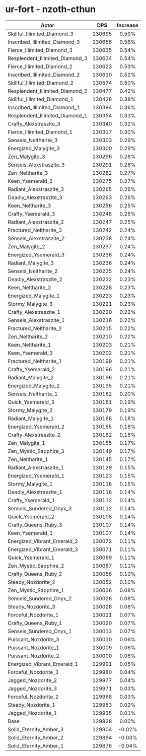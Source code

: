 # ur-fort - nzoth-cthun
| Actor | DPS | Increase |
|---|:---:|:---:|
|Skillful_Illimited_Diamond_3|130695|0.59%|
|Inscribed_Illimited_Diamond_3|130656|0.56%|
|Fierce_Illimited_Diamond_3|130635|0.54%|
|Resplendent_Illimited_Diamond_3|130634|0.54%|
|Fierce_Illimited_Diamond_2|130623|0.53%|
|Inscribed_Illimited_Diamond_2|130610|0.52%|
|Skillful_Illimited_Diamond_2|130574|0.50%|
|Resplendent_Illimited_Diamond_2|130477|0.42%|
|Skillful_Illimited_Diamond_1|130428|0.38%|
|Inscribed_Illimited_Diamond_1|130394|0.36%|
|Resplendent_Illimited_Diamond_1|130354|0.33%|
|Crafty_Alexstraszite_3|130340|0.32%|
|Fierce_Illimited_Diamond_1|130317|0.30%|
|Senseis_Neltharite_3|130303|0.29%|
|Energized_Malygite_3|130300|0.29%|
|Zen_Malygite_3|130296|0.28%|
|Senseis_Alexstraszite_3|130291|0.28%|
|Zen_Neltharite_3|130282|0.27%|
|Keen_Ysemerald_2|130275|0.27%|
|Radiant_Alexstraszite_3|130265|0.26%|
|Deadly_Alexstraszite_3|130263|0.26%|
|Keen_Neltharite_3|130256|0.25%|
|Crafty_Ysemerald_3|130248|0.25%|
|Radiant_Alexstraszite_2|130247|0.25%|
|Fractured_Neltharite_3|130242|0.24%|
|Senseis_Alexstraszite_2|130238|0.24%|
|Zen_Malygite_2|130237|0.24%|
|Energized_Ysemerald_3|130236|0.24%|
|Radiant_Malygite_3|130236|0.24%|
|Senseis_Neltharite_2|130235|0.24%|
|Deadly_Alexstraszite_2|130232|0.23%|
|Keen_Neltharite_2|130228|0.23%|
|Energized_Malygite_1|130223|0.23%|
|Stormy_Malygite_3|130221|0.23%|
|Crafty_Alexstraszite_1|130220|0.22%|
|Senseis_Alexstraszite_1|130216|0.22%|
|Fractured_Neltharite_2|130215|0.22%|
|Zen_Neltharite_2|130210|0.22%|
|Keen_Neltharite_1|130203|0.21%|
|Keen_Ysemerald_3|130202|0.21%|
|Fractured_Neltharite_1|130199|0.21%|
|Crafty_Ysemerald_2|130196|0.21%|
|Radiant_Malygite_2|130196|0.21%|
|Energized_Malygite_2|130195|0.21%|
|Senseis_Neltharite_1|130182|0.20%|
|Quick_Ysemerald_3|130181|0.19%|
|Stormy_Malygite_2|130179|0.19%|
|Radiant_Malygite_1|130168|0.18%|
|Energized_Ysemerald_2|130165|0.18%|
|Crafty_Alexstraszite_2|130162|0.18%|
|Zen_Malygite_1|130155|0.17%|
|Zen_Mystic_Sapphire_3|130149|0.17%|
|Zen_Neltharite_1|130145|0.17%|
|Radiant_Alexstraszite_1|130129|0.15%|
|Energized_Ysemerald_1|130123|0.15%|
|Stormy_Malygite_1|130118|0.15%|
|Deadly_Alexstraszite_1|130116|0.14%|
|Crafty_Ysemerald_1|130112|0.14%|
|Senseis_Sundered_Onyx_3|130112|0.14%|
|Quick_Ysemerald_2|130108|0.14%|
|Crafty_Queens_Ruby_3|130107|0.14%|
|Keen_Ysemerald_1|130107|0.14%|
|Energized_Vibrant_Emerald_2|130072|0.11%|
|Energized_Vibrant_Emerald_3|130071|0.11%|
|Quick_Ysemerald_1|130069|0.11%|
|Zen_Mystic_Sapphire_2|130067|0.11%|
|Crafty_Queens_Ruby_2|130056|0.10%|
|Steady_Nozdorite_2|130052|0.10%|
|Zen_Mystic_Sapphire_1|130036|0.08%|
|Senseis_Sundered_Onyx_2|130028|0.08%|
|Steady_Nozdorite_3|130028|0.08%|
|Forceful_Nozdorite_1|130021|0.07%|
|Crafty_Queens_Ruby_1|130020|0.07%|
|Senseis_Sundered_Onyx_1|130013|0.07%|
|Puissant_Nozdorite_3|130010|0.06%|
|Puissant_Nozdorite_1|130009|0.06%|
|Puissant_Nozdorite_2|130000|0.06%|
|Energized_Vibrant_Emerald_1|129991|0.05%|
|Forceful_Nozdorite_3|129980|0.04%|
|Jagged_Nozdorite_2|129977|0.04%|
|Jagged_Nozdorite_3|129971|0.03%|
|Forceful_Nozdorite_2|129968|0.03%|
|Steady_Nozdorite_1|129953|0.02%|
|Jagged_Nozdorite_1|129935|0.01%|
|Base|129928|0.00%|
|Solid_Eternity_Amber_3|129904|-0.02%|
|Solid_Eternity_Amber_2|129894|-0.03%|
|Solid_Eternity_Amber_1|129876|-0.04%|
